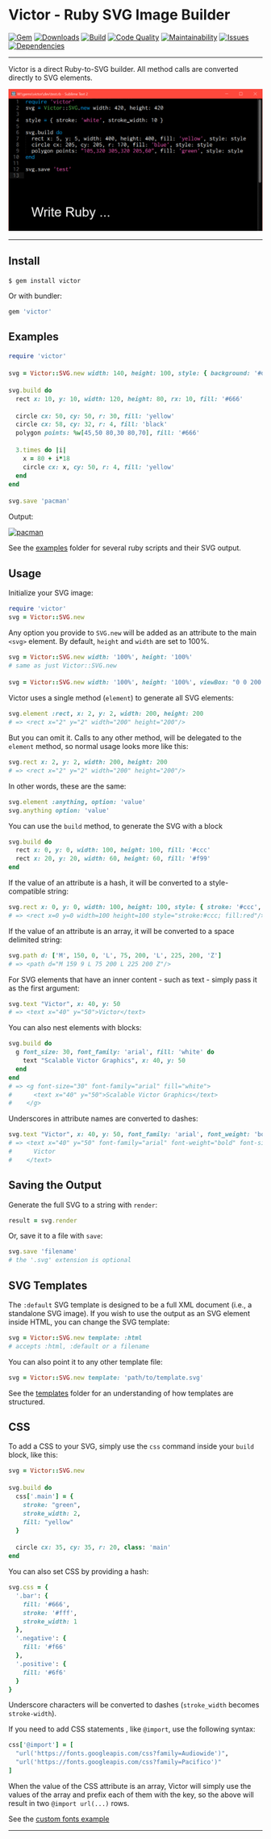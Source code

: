 Victor - Ruby SVG Image Builder
==================================================

[![Gem](https://img.shields.io/gem/v/victor.svg?style=flat-square)](https://rubygems.org/gems/victor)
[![Downloads](https://img.shields.io/gem/dt/victor.svg?style=flat-square)](https://rubygems.org/gems/victor)
[![Build](https://img.shields.io/travis/DannyBen/victor.svg?style=flat-square)](https://travis-ci.org/DannyBen/victor)
[![Code Quality](https://img.shields.io/codacy/grade/a502c262875643eabb01a43f7f5131ff.svg?style=flat-square)](https://www.codacy.com/app/db/victor)
[![Maintainability](https://img.shields.io/codeclimate/maintainability/DannyBen/victor.svg?style=flat-square)](https://codeclimate.com/github/DannyBen/victor)
[![Issues](https://img.shields.io/codeclimate/issues/DannyBen/victor.svg?style=flat-square)](https://codeclimate.com/github/DannyBen/victor)
[![Dependencies](https://img.shields.io/gemnasium/DannyBen/victor.svg?style=flat-square)](https://gemnasium.com/DannyBen/victor)

---

Victor is a direct Ruby-to-SVG builder. All method calls are converted
directly to SVG elements.

![Demo](/animated.gif)

---

Install
--------------------------------------------------

```
$ gem install victor
```

Or with bundler:

```ruby
gem 'victor'
```

Examples
--------------------------------------------------

```ruby
require 'victor'

svg = Victor::SVG.new width: 140, height: 100, style: { background: '#ddd' }

svg.build do 
  rect x: 10, y: 10, width: 120, height: 80, rx: 10, fill: '#666'
  
  circle cx: 50, cy: 50, r: 30, fill: 'yellow'
  circle cx: 58, cy: 32, r: 4, fill: 'black'
  polygon points: %w[45,50 80,30 80,70], fill: '#666'

  3.times do |i|
    x = 80 + i*18
    circle cx: x, cy: 50, r: 4, fill: 'yellow'
  end
end

svg.save 'pacman'
```

Output:

[![pacman](https://cdn.rawgit.com/DannyBen/victor/master/examples/09_pacman.svg)](https://github.com/DannyBen/victor/blob/master/examples/09_pacman.rb)


See the [examples] folder for several ruby scripts and their SVG output.


Usage
--------------------------------------------------

Initialize your SVG image:

```ruby
require 'victor'
svg = Victor::SVG.new
```

Any option you provide to `SVG.new` will be added as an attribute to the
main `<svg>` element. By default, `height` and `width` are set to 100%.

```ruby
svg = Victor::SVG.new width: '100%', height: '100%'
# same as just Victor::SVG.new

svg = Victor::SVG.new width: '100%', height: '100%', viewBox: "0 0 200 100"
```

Victor uses a single method (`element`) to generate all SVG elements:

```ruby
svg.element :rect, x: 2, y: 2, width: 200, height: 200
# => <rect x="2" y="2" width="200" height="200"/>
```

But you can omit it. Calls to any other method, will be delegated to the 
`element` method, so normal usage looks more like this:

```ruby
svg.rect x: 2, y: 2, width: 200, height: 200
# => <rect x="2" y="2" width="200" height="200"/>
```

In other words, these are the same:

```ruby
svg.element :anything, option: 'value'
svg.anything option: 'value'
```

You can use the `build` method, to generate the SVG with a block

```ruby
svg.build do 
  rect x: 0, y: 0, width: 100, height: 100, fill: '#ccc'
  rect x: 20, y: 20, width: 60, height: 60, fill: '#f99'
end
```

If the value of an attribute is a hash, it will be converted to a 
style-compatible string:

```ruby
svg.rect x: 0, y: 0, width: 100, height: 100, style: { stroke: '#ccc', fill: 'red' }
# => <rect x=0 y=0 width=100 height=100 style="stroke:#ccc; fill:red"/>
```

If the value of an attribute is an array, it will be converted to a 
space delimited string:

```ruby
svg.path d: ['M', 150, 0, 'L', 75, 200, 'L', 225, 200, 'Z']
# => <path d="M 159 9 L 75 200 L 225 200 Z"/>
```

For SVG elements that have an inner content - such as text - simply pass it as 
the first argument:

```ruby
svg.text "Victor", x: 40, y: 50
# => <text x="40" y="50">Victor</text>
```

You can also nest elements with blocks:

```ruby
svg.build do
  g font_size: 30, font_family: 'arial', fill: 'white' do
    text "Scalable Victor Graphics", x: 40, y: 50
  end
end
# => <g font-size="30" font-family="arial" fill="white">
#      <text x="40" y="50">Scalable Victor Graphics</text>
#    </g>
```

Underscores in attribute names are converted to dashes:

```ruby
svg.text "Victor", x: 40, y: 50, font_family: 'arial', font_weight: 'bold', font_size: 40
# => <text x="40" y="50" font-family="arial" font-weight="bold" font-size="40">
#      Victor
#    </text>
```

Saving the Output
--------------------------------------------------

Generate the full SVG to a string with `render`:

```ruby
result = svg.render
```

Or, save it to a file with `save`:

```ruby
svg.save 'filename'
# the '.svg' extension is optional
```

SVG Templates
--------------------------------------------------

The `:default` SVG template is designed to be a full XML document (i.e., 
a standalone SVG image). If you wish to use the output as an SVG element 
inside HTML, you can change the SVG template:

```ruby
svg = Victor::SVG.new template: :html 
# accepts :html, :default or a filename
```

You can also point it to any other template file:

```ruby
svg = Victor::SVG.new template: 'path/to/template.svg'
```

See the [templates] folder for an understanding of how templates are 
structured.


CSS
--------------------------------------------------

To add a CSS to your SVG, simply use the `css` command inside your `build` 
block, like this:

```ruby
svg = Victor::SVG.new

svg.build do 
  css['.main'] = {
    stroke: "green", 
    stroke_width: 2,
    fill: "yellow"
  }

  circle cx: 35, cy: 35, r: 20, class: 'main'
end
```

You can also set CSS by providing a hash:

```ruby
svg.css = {
  '.bar': {
    fill: '#666',
    stroke: '#fff',
    stroke_width: 1
  },
  '.negative': {
    fill: '#f66'
  },
  '.positive': {
    fill: '#6f6'
  }
}
```

Underscore characters will be converted to dashes (`stroke_width` becomes 
`stroke-width`).


If you need to add CSS statements , like `@import`, use the following syntax:

```ruby
css['@import'] = [
  "url('https://fonts.googleapis.com/css?family=Audiowide')",
  "url('https://fonts.googleapis.com/css?family=Pacifico')"
]
```

When the value of the CSS attribute is an array, Victor will simply use
the values of the array and prefix each of them with the key, so the above 
will result in two `@import url(...)` rows.

See the [custom fonts example](https://github.com/DannyBen/victor/tree/master/examples#12-custom-fonts)


---

[examples]: https://github.com/DannyBen/victor/tree/master/examples#examples
[templates]: https://github.com/DannyBen/victor/tree/master/lib/victor/templates
